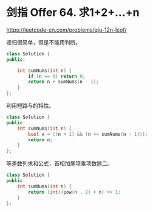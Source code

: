 # 剑指 Offer 64. 求1+2+…+n

https://leetcode-cn.com/problems/qiu-12n-lcof/

递归很简单，但是不能用判断。

```cpp
class Solution {
public:

    int sumNums(int n) {
        if (n == 0) return 0;
        return n + sumNums(n - 1);
    }
};
```

利用短路与的特性。

```cpp
class Solution {
public:
    int sumNums(int n) {
        bool x = ((n > 1) && (n += sumNums(n - 1)));
        return n;
    }
};
```

等差数列求和公式，首相加尾项乘项数除二。

```cpp
class Solution {
public:
    int sumNums(int n) {
        return (int)(pow(n , 2) + n) >> 1;
    }
};
```